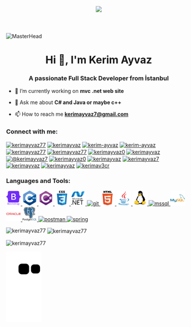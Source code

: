 <h1 align="center">
  <a href="https://git.io/typing-svg">
    <img src="https://readme-typing-svg.herokuapp.com/?lines=Herkese+Selam!+👋;++Kerim+Ayvaz!;&center=true&size=30">
  </a>
</h1>

<br>
<p align="center">
  
![MasterHead](https://media.licdn.com/dms/image/v2/D4D16AQEcB0F4xFtFsQ/profile-displaybackgroundimage-shrink_350_1400/profile-displaybackgroundimage-shrink_350_1400/0/1732035403367?e=1741824000&v=beta&t=DWjMI1FD-MhIVssvTBWC2iq0x3jJydyuOg3xNLoBnlU)
<h1 align="center">Hi 👋, I'm Kerim Ayvaz</h1>
<h3 align="center">A passionate Full Stack Developer from İstanbul</h3>

- 🔭 I’m currently working on **mvc .net web site**

- 💬 Ask me about **C# and Java or maybe c++**

- 📫 How to reach me **kerimayvaz7@gmail.com**

<h3 align="left">Connect with me:</h3>
<p align="left">
<a href="https://codepen.io/kerimayvaz77" target="blank"><img align="center" src="https://raw.githubusercontent.com/rahuldkjain/github-profile-readme-generator/master/src/images/icons/Social/codepen.svg" alt="kerimayvaz77" height="30" width="40" /></a>
<a href="https://dev.to/kerimayvaz" target="blank"><img align="center" src="https://raw.githubusercontent.com/rahuldkjain/github-profile-readme-generator/master/src/images/icons/Social/devto.svg" alt="kerimayvaz" height="30" width="40" /></a>
<a href="https://linkedin.com/in/kerim-ayvaz" target="blank"><img align="center" src="https://raw.githubusercontent.com/rahuldkjain/github-profile-readme-generator/master/src/images/icons/Social/linked-in-alt.svg" alt="kerim-ayvaz" height="30" width="40" /></a>
<a href="https://stackoverflow.com/users/kerim-ayvaz" target="blank"><img align="center" src="https://raw.githubusercontent.com/rahuldkjain/github-profile-readme-generator/master/src/images/icons/Social/stack-overflow.svg" alt="kerim-ayvaz" height="30" width="40" /></a>
<a href="https://codesandbox.com/kerimayvaz77" target="blank"><img align="center" src="https://raw.githubusercontent.com/rahuldkjain/github-profile-readme-generator/master/src/images/icons/Social/codesandbox.svg" alt="kerimayvaz77" height="30" width="40" /></a>
<a href="https://fb.com/kerimayvaz77" target="blank"><img align="center" src="https://raw.githubusercontent.com/rahuldkjain/github-profile-readme-generator/master/src/images/icons/Social/facebook.svg" alt="kerimayvaz77" height="30" width="40" /></a>
<a href="https://instagram.com/kerimayvaz0" target="blank"><img align="center" src="https://raw.githubusercontent.com/rahuldkjain/github-profile-readme-generator/master/src/images/icons/Social/instagram.svg" alt="kerimayvaz0" height="30" width="40" /></a>
<a href="https://www.behance.net/kerimayvaz" target="blank"><img align="center" src="https://raw.githubusercontent.com/rahuldkjain/github-profile-readme-generator/master/src/images/icons/Social/behance.svg" alt="kerimayvaz" height="30" width="40" /></a>
<a href="https://medium.com/@kerimayvaz7" target="blank"><img align="center" src="https://raw.githubusercontent.com/rahuldkjain/github-profile-readme-generator/master/src/images/icons/Social/medium.svg" alt="@kerimayvaz7" height="30" width="40" /></a>
<a href="https://www.youtube.com/c/kerimayvaz0" target="blank"><img align="center" src="https://raw.githubusercontent.com/rahuldkjain/github-profile-readme-generator/master/src/images/icons/Social/youtube.svg" alt="kerimayvaz0" height="30" width="40" /></a>
<a href="https://www.codechef.com/users/kerimayvaz" target="blank"><img align="center" src="https://cdn.jsdelivr.net/npm/simple-icons@3.1.0/icons/codechef.svg" alt="kerimayvaz" height="30" width="40" /></a>
<a href="https://www.hackerrank.com/kerimayvaz7" target="blank"><img align="center" src="https://raw.githubusercontent.com/rahuldkjain/github-profile-readme-generator/master/src/images/icons/Social/hackerrank.svg" alt="kerimayvaz7" height="30" width="40" /></a>
<a href="https://codeforces.com/profile/kerimayvaz" target="blank"><img align="center" src="https://raw.githubusercontent.com/rahuldkjain/github-profile-readme-generator/master/src/images/icons/Social/codeforces.svg" alt="kerimayvaz" height="30" width="40" /></a>
<a href="https://www.leetcode.com/kerimayvaz" target="blank"><img align="center" src="https://raw.githubusercontent.com/rahuldkjain/github-profile-readme-generator/master/src/images/icons/Social/leet-code.svg" alt="kerimayvaz" height="30" width="40" /></a>
<a href="https://auth.geeksforgeeks.org/user/kerimav3cr" target="blank"><img align="center" src="https://raw.githubusercontent.com/rahuldkjain/github-profile-readme-generator/master/src/images/icons/Social/geeks-for-geeks.svg" alt="kerimav3cr" height="30" width="40" /></a>
</p>

<h3 align="left">Languages and Tools:</h3>
<p align="left"> <a href="https://getbootstrap.com" target="_blank" rel="noreferrer"> <img src="https://raw.githubusercontent.com/devicons/devicon/master/icons/bootstrap/bootstrap-plain-wordmark.svg" alt="bootstrap" width="40" height="40"/> </a> <a href="https://www.w3schools.com/cpp/" target="_blank" rel="noreferrer"> <img src="https://raw.githubusercontent.com/devicons/devicon/master/icons/cplusplus/cplusplus-original.svg" alt="cplusplus" width="40" height="40"/> </a> <a href="https://www.w3schools.com/cs/" target="_blank" rel="noreferrer"> <img src="https://raw.githubusercontent.com/devicons/devicon/master/icons/csharp/csharp-original.svg" alt="csharp" width="40" height="40"/> </a> <a href="https://www.w3schools.com/css/" target="_blank" rel="noreferrer"> <img src="https://raw.githubusercontent.com/devicons/devicon/master/icons/css3/css3-original-wordmark.svg" alt="css3" width="40" height="40"/> </a> <a href="https://dotnet.microsoft.com/" target="_blank" rel="noreferrer"> <img src="https://raw.githubusercontent.com/devicons/devicon/master/icons/dot-net/dot-net-original-wordmark.svg" alt="dotnet" width="40" height="40"/> </a> <a href="https://git-scm.com/" target="_blank" rel="noreferrer"> <img src="https://www.vectorlogo.zone/logos/git-scm/git-scm-icon.svg" alt="git" width="40" height="40"/> </a> <a href="https://www.w3.org/html/" target="_blank" rel="noreferrer"> <img src="https://raw.githubusercontent.com/devicons/devicon/master/icons/html5/html5-original-wordmark.svg" alt="html5" width="40" height="40"/> </a> <a href="https://www.java.com" target="_blank" rel="noreferrer"> <img src="https://raw.githubusercontent.com/devicons/devicon/master/icons/java/java-original.svg" alt="java" width="40" height="40"/> </a> <a href="https://www.linux.org/" target="_blank" rel="noreferrer"> <img src="https://raw.githubusercontent.com/devicons/devicon/master/icons/linux/linux-original.svg" alt="linux" width="40" height="40"/> </a> <a href="https://www.microsoft.com/en-us/sql-server" target="_blank" rel="noreferrer"> <img src="https://www.svgrepo.com/show/303229/microsoft-sql-server-logo.svg" alt="mssql" width="40" height="40"/> </a> <a href="https://www.mysql.com/" target="_blank" rel="noreferrer"> <img src="https://raw.githubusercontent.com/devicons/devicon/master/icons/mysql/mysql-original-wordmark.svg" alt="mysql" width="40" height="40"/> </a> <a href="https://www.oracle.com/" target="_blank" rel="noreferrer"> <img src="https://raw.githubusercontent.com/devicons/devicon/master/icons/oracle/oracle-original.svg" alt="oracle" width="40" height="40"/> </a> <a href="https://www.postgresql.org" target="_blank" rel="noreferrer"> <img src="https://raw.githubusercontent.com/devicons/devicon/master/icons/postgresql/postgresql-original-wordmark.svg" alt="postgresql" width="40" height="40"/> </a> <a href="https://postman.com" target="_blank" rel="noreferrer"> <img src="https://www.vectorlogo.zone/logos/getpostman/getpostman-icon.svg" alt="postman" width="40" height="40"/> </a> <a href="https://spring.io/" target="_blank" rel="noreferrer"> <img src="https://www.vectorlogo.zone/logos/springio/springio-icon.svg" alt="spring" width="40" height="40"/> </a> </p>

<p><img align="left" src="https://github-readme-stats.vercel.app/api/top-langs?username=kerimayvaz77&show_icons=true&locale=en&layout=compact" alt="kerimayvaz77" /></p>

<p>&nbsp;<img align="center" src="https://github-readme-stats.vercel.app/api?username=kerimayvaz77&show_icons=true&locale=en" alt="kerimayvaz77" /></p>

<p><img align="center" src="https://github-readme-streak-stats.herokuapp.com/?user=kerimayvaz77&" alt="kerimayvaz77" /></p>

![snake gif](https://github.com/KushalTanna24/KushalTanna24/blob/output/github-contribution-grid-snake.svg)
